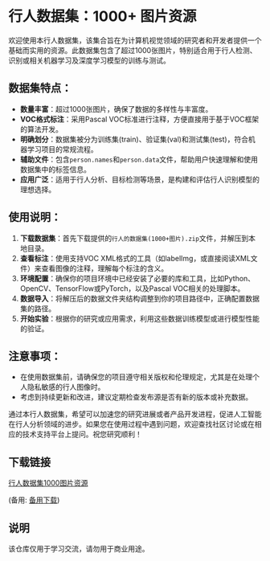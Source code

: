 # 行人数据集：1000+ 图片资源

欢迎使用本行人数据集，该集合旨在为计算机视觉领域的研究者和开发者提供一个基础而实用的资源。此数据集包含了超过1000张图片，特别适合用于行人检测、识别或相关机器学习及深度学习模型的训练与测试。

## 数据集特点：

- **数量丰富**：超过1000张图片，确保了数据的多样性与丰富度。
- **VOC格式标注**：采用Pascal VOC标准进行注释，方便直接用于基于VOC框架的算法开发。
- **明确划分**：数据集被分为训练集(train)、验证集(val)和测试集(test)，符合机器学习项目的常规流程。
- **辅助文件**：包含`person.names`和`person.data`文件，帮助用户快速理解和使用数据集中的标签信息。
- **应用广泛**：适用于行人分析、目标检测等场景，是构建和评估行人识别模型的理想选择。

## 使用说明：

1. **下载数据集**：首先下载提供的`行人的数据集(1000+图片).zip`文件，并解压到本地目录。
2. **查看标注**：使用支持VOC XML格式的工具（如labelImg，或直接阅读XML文件）来查看图像的注释，理解每个标注的含义。
3. **环境配置**：确保你的项目环境中已经安装了必要的库和工具，比如Python、OpenCV、TensorFlow或PyTorch，以及Pascal VOC相关的处理脚本。
4. **数据导入**：将解压后的数据文件夹结构调整到你的项目路径中，正确配置数据集的路径。
5. **开始实验**：根据你的研究或应用需求，利用这些数据训练模型或进行模型性能的验证。

## 注意事项：
- 在使用数据集前，请确保您的项目遵守相关版权和伦理规定，尤其是在处理个人隐私敏感的行人图像时。
- 考虑到持续更新和改进，建议定期检查发布源是否有新的版本或补充数据。

通过本行人数据集，希望可以加速您的研究进展或者产品开发进程，促进人工智能在行人分析领域的进步。如果您在使用过程中遇到问题，欢迎查找社区讨论或在相应的技术支持平台上提问。祝您研究顺利！

## 下载链接
[行人数据集1000图片资源](https://pan.quark.cn/s/176c094cd17c) 

(备用: [备用下载](https://pan.baidu.com/s/1AsGfguy3vIctr5AMLTOYpA?pwd=1234))

## 说明

该仓库仅用于学习交流，请勿用于商业用途。
